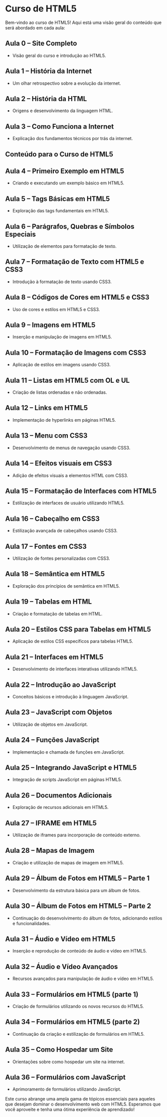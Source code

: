 # Curso de HTML5

Bem-vindo ao curso de HTML5! Aqui está uma visão geral do conteúdo que será abordado em cada aula:

## Aula 0 – Site Completo
- Visão geral do curso e introdução ao HTML5.

## Aula 1 – História da Internet
- Um olhar retrospectivo sobre a evolução da internet.

## Aula 2 – História da HTML
- Origens e desenvolvimento da linguagem HTML.

## Aula 3 – Como Funciona a Internet
- Explicação dos fundamentos técnicos por trás da internet.

## Conteúdo para o Curso de HTML5

## Aula 4 – Primeiro Exemplo em HTML5
- Criando e executando um exemplo básico em HTML5.

## Aula 5 – Tags Básicas em HTML5
- Exploração das tags fundamentais em HTML5.

## Aula 6 – Parágrafos, Quebras e Símbolos Especiais
- Utilização de elementos para formatação de texto.

## Aula 7 – Formatação de Texto com HTML5 e CSS3
- Introdução à formatação de texto usando CSS3.

## Aula 8 – Códigos de Cores em HTML5 e CSS3
- Uso de cores e estilos em HTML5 e CSS3.

## Aula 9 – Imagens em HTML5
- Inserção e manipulação de imagens em HTML5.

## Aula 10 – Formatação de Imagens com CSS3
- Aplicação de estilos em imagens usando CSS3.

## Aula 11 – Listas em HTML5 com OL e UL
- Criação de listas ordenadas e não ordenadas.

## Aula 12 – Links em HTML5
- Implementação de hyperlinks em páginas HTML5.

## Aula 13 – Menu com CSS3
- Desenvolvimento de menus de navegação usando CSS3.

## Aula 14 – Efeitos visuais em CSS3
- Adição de efeitos visuais a elementos HTML com CSS3.

## Aula 15 – Formatação de Interfaces com HTML5
- Estilização de interfaces de usuário utilizando HTML5.

## Aula 16 – Cabeçalho em CSS3
- Estilização avançada de cabeçalhos usando CSS3.

## Aula 17 – Fontes em CSS3
- Utilização de fontes personalizadas com CSS3.

## Aula 18 – Semântica em HTML5
- Exploração dos princípios de semântica em HTML5.

## Aula 19 – Tabelas em HTML
- Criação e formatação de tabelas em HTML.

## Aula 20 – Estilos CSS para Tabelas em HTML5
- Aplicação de estilos CSS específicos para tabelas HTML5.

## Aula 21 – Interfaces em HTML5
- Desenvolvimento de interfaces interativas utilizando HTML5.

## Aula 22 – Introdução ao JavaScript
- Conceitos básicos e introdução à linguagem JavaScript.

## Aula 23 – JavaScript com Objetos
- Utilização de objetos em JavaScript.

## Aula 24 – Funções JavaScript
- Implementação e chamada de funções em JavaScript.

## Aula 25 – Integrando JavaScript e HTML5
- Integração de scripts JavaScript em páginas HTML5.

## Aula 26 – Documentos Adicionais
- Exploração de recursos adicionais em HTML5.

## Aula 27 – IFRAME em HTML5
- Utilização de iframes para incorporação de conteúdo externo.

## Aula 28 – Mapas de Imagem
- Criação e utilização de mapas de imagem em HTML5.

## Aula 29 – Álbum de Fotos em HTML5 – Parte 1
- Desenvolvimento da estrutura básica para um álbum de fotos.

## Aula 30 – Álbum de Fotos em HTML5 – Parte 2
- Continuação do desenvolvimento do álbum de fotos, adicionando estilos e funcionalidades.

## Aula 31 – Áudio e Vídeo em HTML5
- Inserção e reprodução de conteúdo de áudio e vídeo em HTML5.

## Aula 32 – Áudio e Vídeo Avançados
- Recursos avançados para manipulação de áudio e vídeo em HTML5.

## Aula 33 – Formulários em HTML5 (parte 1)
- Criação de formulários utilizando os novos recursos do HTML5.

## Aula 34 – Formulários em HTML5 (parte 2)
- Continuação da criação e estilização de formulários em HTML5.

## Aula 35 – Como Hospedar um Site
- Orientações sobre como hospedar um site na internet.

## Aula 36 – Formulários com JavaScript
- Aprimoramento de formulários utilizando JavaScript.

Este curso abrange uma ampla gama de tópicos essenciais para aqueles que desejam dominar o desenvolvimento web com HTML5. Esperamos que você aproveite e tenha uma ótima experiência de aprendizado!
